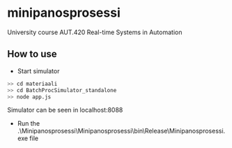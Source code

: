 # minipanosprosessi
University course AUT.420 Real-time Systems in Automation

## How to use
- Start simulator
```bash
>> cd materiaali
>> cd BatchProcSimulator_standalone
>> node app.js
```
Simulator can be seen in localhost:8088

- Run the .\Minipanosprosessi\Minipanosprosessi\bin\Release\Minipanosprosessi.exe file
